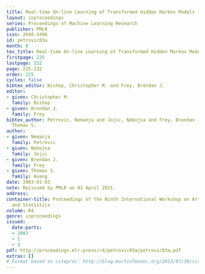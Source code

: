 ```yaml
---
title: Real-time On-line Learning of Transformed Hidden Markov Models from Video
layout: inproceedings
series: Proceedings of Machine Learning Research
publisher: PMLR
issn: 2640-3498
id: petrovic03a
month: 0
tex_title: Real-time On-line Learning of Transformed Hidden Markov Models from Video
firstpage: 225
lastpage: 232
page: 225-232
order: 225
cycles: false
bibtex_editor: Bishop, Christopher M. and Frey, Brendan J.
editor:
- given: Christopher M.
  family: Bishop
- given: Brendan J.
  family: Frey
bibtex_author: Petrovic, Nemanja and Jojic, Nebojsa and Frey, Brendan J. and Huang,
  Thomas S.
author:
- given: Nemanja
  family: Petrovic
- given: Nebojsa
  family: Jojic
- given: Brendan J.
  family: Frey
- given: Thomas S.
  family: Huang
date: 2003-01-03
note: Reissued by PMLR on 01 April 2021.
address:
container-title: Proceedings of the Ninth International Workshop on Artificial Intelligence
  and Statistics
volume: R4
genre: inproceedings
issued:
  date-parts:
  - 2003
  - 1
  - 3
pdf: http://proceedings.mlr.press/r4/petrovic03a/petrovic03a.pdf
extras: []
# Format based on citeproc: http://blog.martinfenner.org/2013/07/30/citeproc-yaml-for-bibliographies/
---
```

